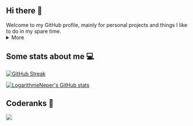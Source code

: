 ## Hi there 👋
<div align="right">
  <img src="https://komarev.com/ghpvc/?username=LogarithmeNeper&style=plastic&color=red" alt=""/>
</div>
Welcome to my GitHub profile, mainly for personal projects and things I like to do in my spare time. 
<details>
  <summary>More</summary>
   <ul>
    <li> My username was chosen when I heard about logarithms for the first time, which was a convenient way (for me) to get rid of useless powers in functions. I am not really sure why that trick had such an effect on me, yet it was great so I decided to name me like that. Apart from that, my real name is Pierre, I am currently in my last year of studies for the Computer Science department in INSA Lyon (namely IF for InFormatique), and hopefully I will soon work for my end-of-studies internship.</li>
    <li>I also work in Philosophy in Université Jean Moulin Lyon 3, with a dissertation revolving around abstraction principles (in the way Peano's school and Frege both defined it) and creative definitions <em>à la</em> Weyl. This work revolves around the very concept of defining new objects upon an equivalence relation, and some philosophical and technical problems that may be hidden there.</li>
  </ul> 
</details>

## Some stats about me 💻

[![GitHub Streak](https://github-readme-streak-stats.herokuapp.com/?user=LogarithmeNeper)](https://git.io/streak-stats)

[![LogarithmeNeper's GitHub stats](https://github-readme-stats.vercel.app/api?username=LogarithmeNeper&theme=radical)](https://github.com/anuraghazra/github-readme-stats)

## Coderanks 🚦
<!-- Maybe not useful
<img
  src="https://cr-ss-service.azurewebsites.net/api/ScreenShot?widget=summary&username=LogarithmeNeper&badges=2&show-avatar=false&style=--header-bg-color:%23000;--border-radius:10px"
/>
-->
<img
  src="https://cr-skills-chart-widget.azurewebsites.net/api/api?username=LogarithmeNeper&padding=10"
/>

<!--
**LogarithmeNeper/LogarithmeNeper** is a ✨ _special_ ✨ repository because its `README.md` (this file) appears on your GitHub profile.

Here are some ideas to get you started:

- 🔭 I’m currently working on ...
- 🌱 I’m currently learning ...
- 👯 I’m looking to collaborate on ...
- 🤔 I’m looking for help with ...
- 💬 Ask me about ...
- 📫 How to reach me: ...
- 😄 Pronouns: ...
- ⚡ Fun fact: ...
-->
